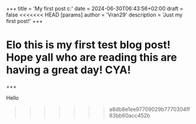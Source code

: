 +++
title = 'My first post c:'
date = 2024-06-30T06:43:56+02:00
draft = false
<<<<<<< HEAD
[params]
  author = 'Vran29'
  description = 'Just my first post!'
+++

Elo this is my first test blog post!
Hope yall who are reading this are having a great day!
CYA!
=======
+++

Hello
>>>>>>> a8db8e1ee97709029b7770304ff83bb60acc452b
